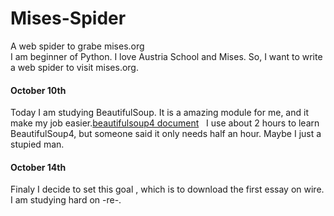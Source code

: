 # Mises-Spider
A web spider to grabe mises.org  
I am beginner of Python. I love Austria School and Mises. So, I want to write a web spider to visit mises.org.
#### October 10th  
Today I am studying BeautifulSoup. It is a amazing module for me, and it make my job easier.[beautifulsoup4 document](https://www.crummy.com/software/BeautifulSoup/bs4/doc.zh/index.html)  
I use about 2 hours to learn BeautifulSoup4, but someone said it only needs half an hour. Maybe I just a stupied man.

#### October 14th  
Finaly I decide to set this goal , which is to download the first essay on wire.  
I am studying hard on -re-. 
